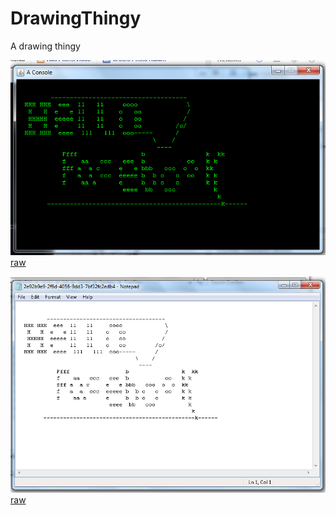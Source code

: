 # DrawingThingy
A drawing thingy

![#2](kindacool.png)<br />
[raw](https://raw.githubusercontent.com/dmitrymakhnin/DrawingThingy/master/kindacool.png)

![#1](meep.png)<br />
[raw](https://raw.githubusercontent.com/dmitrymakhnin/DrawingThingy/master/meep.png)
